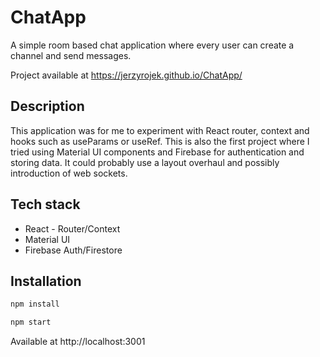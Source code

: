 # ChatApp

A simple room based chat application where every user can create a channel and send messages.

Project available at https://jerzyrojek.github.io/ChatApp/

## Description

This application was for me to experiment with React router, context and hooks such as useParams or useRef. 
This is also the first project where I tried using Material UI components and Firebase for authentication and storing data.
It could probably use a layout overhaul and possibly introduction of web sockets.

## Tech stack

- React - Router/Context
- Material UI
- Firebase Auth/Firestore

## Installation
```sh
npm install
```
```sh
npm start
```
Available at http://localhost:3001
